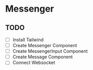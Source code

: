 # Messenger

## TODO
-[ ] Install Tailwind  
-[ ] Create Messenger Component  
-[ ] Create MessengerInput Component  
-[ ] Create Message Component  
-[ ] Connect Websocket  
